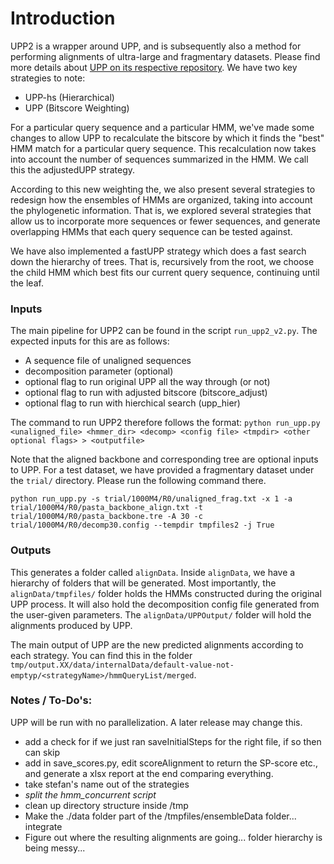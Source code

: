 
Introduction 
===

UPP2 is a wrapper around UPP, and is subsequently also a method for performing alignments of ultra-large and fragmentary datasets. Please find more details about [UPP on its respective repository](https://github.com/smirarab/sepp/blob/master/README.UPP.md). We have two key strategies to note: 

* UPP-hs (Hierarchical) 
* UPP (Bitscore Weighting)

For a particular query sequence and a particular HMM, we've made some changes to allow UPP to recalculate the bitscore by which it finds the "best" HMM match for a particular query sequence. This recalculation now takes into account the number of sequences summarized in the HMM. We call this the adjustedUPP strategy. 

According to this new weighting the, we also present several strategies to redesign how the ensembles of HMMs are organized, taking into account the phylogenetic information. That is, we explored several strategies that allow us to incorporate more sequences or fewer sequences, and generate overlapping HMMs that each query sequence can be tested against. 

We have also implemented a fastUPP strategy which does a fast search down the hierarchy of trees. That is, recursively from the root, we choose the child HMM which best fits our current query sequence, continuing until the leaf. 

### Inputs

The main pipeline for UPP2 can be found in the script `run_upp2_v2.py`. The expected inputs for this are as follows: 
- A sequence file of unaligned sequences 
- decomposition parameter (optional)
- optional flag to run original UPP all the way through (or not)
- optional flag to run with adjusted bitscore (bitscore_adjust)
- optional flag to run with hierchical search (upp_hier)

The command to run UPP2 therefore follows the format: 
`python run_upp.py <unaligned_file> <hmmer_dir> <decomp> <config file> <tmpdir> <other optional flags> > <outputfile>`

Note that the aligned backbone and corresponding tree are optional inputs to UPP. For a test dataset, we have provided a fragmentary dataset under the `trial/` directory. Please run the following command there. 

```
python run_upp.py -s trial/1000M4/R0/unaligned_frag.txt -x 1 -a trial/1000M4/R0/pasta_backbone_align.txt -t trial/1000M4/R0/pasta_backbone.tre -A 30 -c trial/1000M4/R0/decomp30.config --tempdir tmpfiles2 -j True
```

### Outputs
This generates a folder called `alignData`. Inside `alignData`, we have a hierarchy of folders that will be generated. Most importantly, the `alignData/tmpfiles/` folder holds the HMMs constructed during the original UPP process. It will also hold the decomposition config file generated from the user-given parameters. The `alignData/UPPOutput/` folder will hold the alignments produced by UPP. 

The main output of UPP are the new predicted alignments according to each strategy. You can find this in the folder `tmp/output.XX/data/internalData/default-value-not-emptyp/<strategyName>/hmmQueryList/merged`. 


### Notes / To-Do's: 

UPP will be run with no parallelization. A later release may change this. 

* add a check for if we just ran saveInitialSteps for the right file, if so then can skip
* add in save_scores.py, edit scoreAlignment to return the SP-score etc., and generate a xlsx report at the end comparing everything.
* take stefan's name out of the strategies
* *split the hmm_concurrent script*
* clean up directory structure inside /tmp
* Make the ./data folder part of the /tmpfiles/ensembleData folder... integrate
* Figure out where the resulting alignments are going... folder hierarchy is being messy... 
